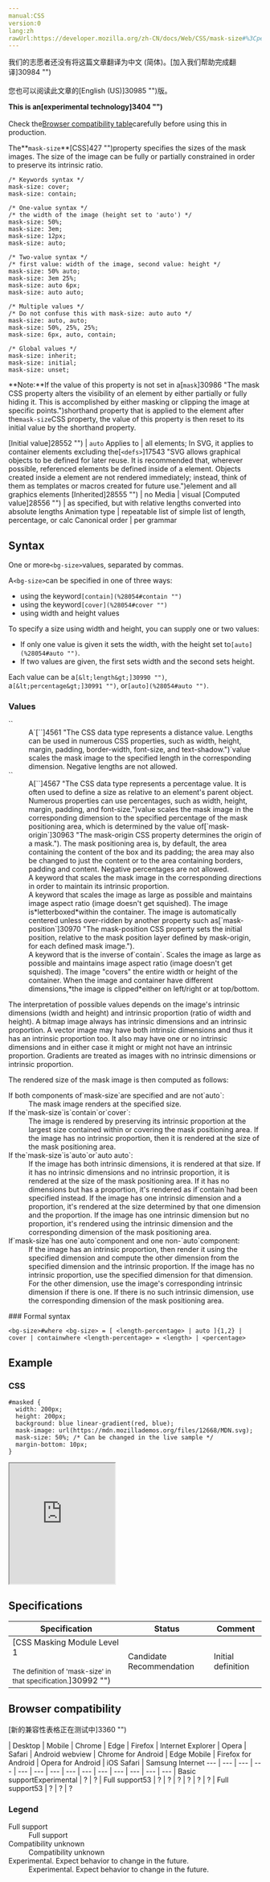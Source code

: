 ```yaml
---
manual:CSS
version:0
lang:zh
rawUrl:https://developer.mozilla.org/zh-CN/docs/Web/CSS/mask-size#%3Cpercentage%3E
---
```




<bdi>我们的志愿者还没有将这篇文章翻译为<bdi>中文 (简体)</bdi>。[加入我们帮助完成翻译]30984 "")<br></br>您也可以阅读此文章的[English (US)]30985 "")版。</bdi>






**This is an[experimental technology]3404 "")**<br></br>Check the[Browser compatibility table](%28054#Browser_compatibility "")carefully before using this in production.





The**`mask-size`**[CSS]427 "")property specifies the sizes of the mask images. The size of the image can be fully or partially constrained in order to preserve its intrinsic ratio.


```
/* Keywords syntax */
mask-size: cover;
mask-size: contain;

/* One-value syntax */
/* the width of the image (height set to 'auto') */
mask-size: 50%;
mask-size: 3em;
mask-size: 12px;
mask-size: auto;

/* Two-value syntax */
/* first value: width of the image, second value: height */
mask-size: 50% auto;
mask-size: 3em 25%;
mask-size: auto 6px;
mask-size: auto auto;

/* Multiple values */
/* Do not confuse this with mask-size: auto auto */
mask-size: auto, auto;
mask-size: 50%, 25%, 25%;
mask-size: 6px, auto, contain;

/* Global values */
mask-size: inherit;
mask-size: initial;
mask-size: unset;
```
**Note:**If the value of this property is not set in a[`mask`]30986 "The mask CSS property alters the visibility of an element by either partially or fully hiding it. This is accomplished by either masking or clipping the image at specific points.")shorthand property that is applied to the element after the`mask-size`CSS property, the value of this property is then reset to its initial value by the shorthand property.

[Initial value]28552 "") | `auto` 
Applies to | all elements; In SVG, it applies to container elements excluding the[`<defs>`]17543 "SVG allows graphical objects to be defined for later reuse. It is recommended that, wherever possible, referenced elements be defined inside of a <defs> element. Objects created inside a <defs> element are not rendered immediately; instead, think of them as templates or macros created for future use.")element and all graphics elements 
[Inherited]28555 "") | no 
Media | visual 
[Computed value]28556 "") | as specified, but with relative lengths converted into absolute lengths 
Animation type | repeatable list of simple list of length, percentage, or calc 
Canonical order | per grammar 


## Syntax<a name="Syntax"></a>


One or more`<bg-size>`values, separated by commas.



A`<bg-size>`can be specified in one of three ways:


* using the keyword`[contain](%28054#contain "")`
* using the keyword`[cover](%28054#cover "")`
* using width and height values


To specify a size using width and height, you can supply one or two values:


* If only one value is given it sets the width, with the height set to`[auto](%28054#auto "")`.
* If two values are given, the first sets width and the second sets height.


Each value can be a`[&lt;length&gt;]30990 "")`, a`[&lt;percentage&gt;]30991 "")`, or`[auto](%28054#auto "")`.


### Values<a name="Values"></a>
<dl><dt id=''>`<length>`</dt><dd>A`[`<length>`]4561 "The <length> CSS data type represents a distance value. Lengths can be used in numerous CSS properties, such as width, height, margin, padding, border-width, font-size, and text-shadow.")`value scales the mask image to the specified length in the corresponding dimension. Negative lengths are not allowed.</dd><dt id=''>`<percentage>`</dt><dd>A[`<percentage>`]4567 "The <percentage> CSS data type represents a percentage value. It is often used to define a size as relative to an element's parent object. Numerous properties can use percentages, such as width, height, margin, padding, and font-size.")value scales the mask image in the corresponding dimension to the specified percentage of the mask positioning area, which is determined by the value of[`mask-origin`]30963 "The mask-origin CSS property determines the origin of a mask."). The mask positioning area is, by default, the area containing the content of the box and its padding; the area may also be changed to just the content or to the area containing borders, padding and content. Negative percentages are not allowed.</dd><dt id=''></dt><dd>A keyword that scales the mask image in the corresponding directions in order to maintain its intrinsic proportion.</dd><dt id=''></dt><dd>A keyword that scales the image as large as possible and maintains image aspect ratio (image doesn&#39;t get squished). The image is*letterboxed*within the container. The image is automatically centered unless over-ridden by another property such as[`mask-position`]30970 "The mask-position CSS property sets the initial position, relative to the mask position layer defined by mask-origin, for each defined mask image.").</dd><dt id=''></dt><dd>A keyword that is the inverse of`contain`. Scales the image as large as possible and maintains image aspect ratio (image doesn&#39;t get squished). The image &quot;covers&quot; the entire width or height of the container. When the image and container have different dimensions,*the image is clipped*either on left/right or at top/bottom.</dd></dl>

The interpretation of possible values depends on the image&#39;s intrinsic dimensions (width and height) and intrinsic proportion (ratio of width and height). A bitmap image always has intrinsic dimensions and an intrinsic proportion. A vector image may have both intrinsic dimensions and thus it has an intrinsic proportion too. It also may have one or no intrinsic dimensions and in either case it might or might not have an intrinsic proportion. Gradients are treated as images with no intrinsic dimensions or intrinsic proportion.



The rendered size of the mask image is then computed as follows:

<dl><dt id=''>If both components of`mask-size`are specified and are not`auto`:</dt><dd>The mask image renders at the specified size.</dd><dt id=''>If the`mask-size`is`contain`or`cover`:</dt><dd>The image is rendered by preserving its intrinsic proportion at the largest size contained within or covering the mask positioning area. If the image has no intrinsic proportion, then it is rendered at the size of the mask positioning area.</dd><dt id=''>If the`mask-size`is`auto`or`auto auto`:</dt><dd>If the image has both intrinsic dimensions, it is rendered at that size. If it has no intrinsic dimensions and no intrinsic proportion, it is rendered at the size of the mask positioning area. If it has no dimensions but has a proportion, it&#39;s rendered as if`contain`had been specified instead. If the image has one intrinsic dimension and a proportion, it&#39;s rendered at the size determined by that one dimension and the proportion. If the image has one intrinsic dimension but no proportion, it&#39;s rendered using the intrinsic dimension and the corresponding dimension of the mask positioning area.</dd><dt id=''>If`mask-size`has one`auto`component and one non-`auto`component:</dt><dd>If the image has an intrinsic proportion, then render it using the specified dimension and compute the other dimension from the specified dimension and the intrinsic proportion. If the image has no intrinsic proportion, use the specified dimension for that dimension. For the other dimension, use the image&#39;s corresponding intrinsic dimension if there is one. If there is no such intrinsic dimension, use the corresponding dimension of the mask positioning area.</dd></dl>
### Formal syntax<a name="Formal_syntax"></a>

```
<bg-size>#where <bg-size> = [ <length-percentage> | auto ]{1,2} | cover | containwhere <length-percentage> = <length> | <percentage>
```

## Example<a name="Example"></a>

### CSS<a name="CSS"></a>

```
#masked {
  width: 200px;
  height: 200px;
  background: blue linear-gradient(red, blue);
  mask-image: url(https://mdn.mozillademos.org/files/12668/MDN.svg);
  mask-size: 50%; /* Can be changed in the live sample */
  margin-bottom: 10px;
} 

```


<iframe src='https://mdn.mozillademos.org/en-US/docs/Web/CSS/mask-size$samples/Example?revision=1333650' width='210' height='240'></iframe>



## Specifications<a name="Specifications"></a>

Specification | Status | Comment 
 ---  |  ---  |  ---  | 
[CSS Masking Module Level 1<br></br><small>The definition of &#39;mask-size&#39; in that specification.</small>]30992 "") | Candidate Recommendation | Initial definition 


## Browser compatibility<a name="Browser_compatibility"></a>
[新的兼容性表格正在测试中<i></i>]3360 "")

 | <abbr>Desktop<i></i></abbr> | <abbr>Mobile<i></i></abbr> 
 | <abbr>Chrome<i></i></abbr> | <abbr>Edge<i></i></abbr> | <abbr>Firefox<i></i></abbr> | <abbr>Internet Explorer<i></i></abbr> | <abbr>Opera<i></i></abbr> | <abbr>Safari<i></i></abbr> | <abbr>Android webview<i></i></abbr> | <abbr>Chrome for Android<i></i></abbr> | <abbr>Edge Mobile<i></i></abbr> | <abbr>Firefox for Android<i></i></abbr> | <abbr>Opera for Android<i></i></abbr> | <abbr>iOS Safari<i></i></abbr> | <abbr>Samsung Internet<i></i></abbr> 
 ---  |  ---  |  ---  |  ---  |  ---  |  ---  |  ---  |  ---  |  ---  |  ---  |  ---  |  ---  |  ---  |  ---  | 
Basic support<abbr>Experimental<i></i></abbr> | <abbr>?</abbr> | <abbr>?</abbr> | <abbr>Full support</abbr>53 | <abbr>?</abbr> | <abbr>?</abbr> | <abbr>?</abbr> | <abbr>?</abbr> | <abbr>?</abbr> | <abbr>?</abbr> | <abbr>Full support</abbr>53 | <abbr>?</abbr> | <abbr>?</abbr> | <abbr>?</abbr> 


### Legend<a name="Legend"></a>
<dl><dt id=''><abbr>Full support</abbr></dt><dd>Full support</dd><dt id=''><abbr>Compatibility unknown</abbr></dt><dd>Compatibility unknown</dd><dt id=''><abbr>Experimental. Expect behavior to change in the future.<i></i></abbr></dt><dd>Experimental. Expect behavior to change in the future.</dd></dl>



